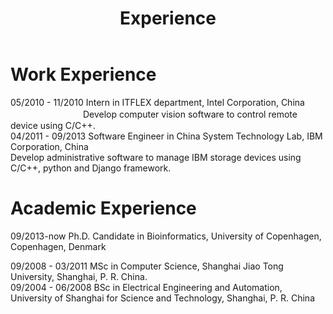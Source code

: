 ﻿---
layout: page
permalink: /experience/index.html
title: Experience
---

# Work Experience

05/2010 - 11/2010   Intern in ITFLEX department, Intel Corporation, China <br>
　　　　　　　　 Develop computer vision software to control remote device using C/C++. <br>
04/2011 - 09/2013   Software Engineer in China System Technology Lab, IBM Corporation, China <br>
	Develop administrative software to manage IBM storage devices using C/C++, python and Django framework.


# Academic Experience

09/2013-now       Ph.D. Candidate in Bioinformatics,
                  University of Copenhagen, Copenhagen, Denmark <br>


09/2008 - 03/2011   MSc in Computer Science, 
                    Shanghai Jiao Tong University, Shanghai, P. R. China.  <br>
09/2004 - 06/2008   BSc in Electrical Engineering and Automation,
                    University of Shanghai for Science and Technology, Shanghai, P. R. China <br>

